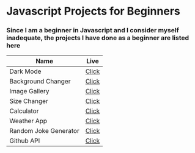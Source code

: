 # Javascript Projects for Beginners
### Since I am a beginner in Javascript and I consider myself inadequate, the projects I have done as a beginner are listed here
| Name                                                | Live |
| --------------------------------------------------- | ---------- |
| Dark Mode | [Click](https://gentle-taffy-99cef4.netlify.app/)    |
| Background Changer| [Click](https://mellow-cobbler-a44cda.netlify.app/)    |
| Image Gallery | [Click](https://incredible-brioche-b4fef1.netlify.app/)    |
| Size Changer| [Click](https://ornate-twilight-35ebb9.netlify.app/)    |
| Calculator| [Click](https://64957546cfa9c815df9dd815--bejewelled-cobbler-a28a81.netlify.app/)    |
| Weather App| [Click](https://649460d5b121c93fabab29b9--sensational-starburst-18c4b8.netlify.app/)    |
| Random Joke Generator| [Click](https://64968f3ce8a7732ec6b0bbeb--quiet-lokum-fefb77.netlify.app/)    |
| Github API| [Click](https://64968f958314763001371c06--monumental-griffin-230823.netlify.app/)    |





